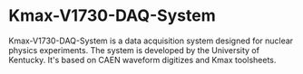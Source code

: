 # Kmax-V1730-DAQ-System
Kmax-V1730-DAQ-System is a data acquisition system designed for nuclear physics experiments. The system is developed by the University of Kentucky.  It's based on CAEN waveform digitizes and Kmax toolsheets.
